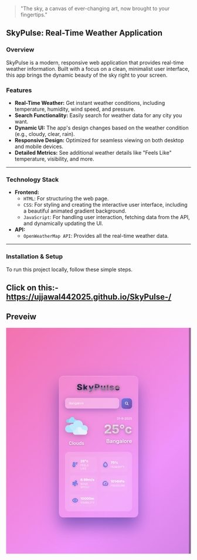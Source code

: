 > "The sky, a canvas of ever-changing art, now brought to your fingertips."

## **SkyPulse: Real-Time Weather Application**

### **Overview**

SkyPulse is a modern, responsive web application that provides real-time weather information. Built with a focus on a clean, minimalist user interface, this app brings the dynamic beauty of the sky right to your screen.

### **Features**

* **Real-Time Weather:** Get instant weather conditions, including temperature, humidity, wind speed, and pressure.
* **Search Functionality:** Easily search for weather data for any city you want.
* **Dynamic UI:** The app's design changes based on the weather condition (e.g., cloudy, clear, rain).
* **Responsive Design:** Optimized for seamless viewing on both desktop and mobile devices.
* **Detailed Metrics:** See additional weather details like "Feels Like" temperature, visibility, and more.

---

### **Technology Stack**

* **Frontend:**
    * `HTML`: For structuring the web page.
    * `CSS`: For styling and creating the interactive user interface, including a beautiful animated gradient background.
    * `JavaScript`: For handling user interaction, fetching data from the API, and dynamically updating the UI.
* **API:**
    * `OpenWeatherMap API`: Provides all the real-time weather data.

---

### **Installation & Setup**

To run this project locally, follow these simple steps.

Click on this:-https://ujjawal442025.github.io/SkyPulse-/
---

## **Preveiw**
![image alt](https://raw.githubusercontent.com/Ujjawal442025/SkyPulse-/e3257762519650940f678c3dde4a47ac974d50c2/Screenshot_20250831_094836.jpg)
